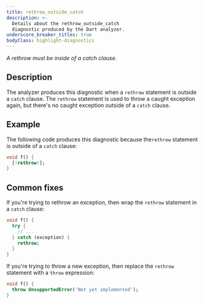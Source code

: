 ```yaml
---
title: rethrow_outside_catch
description: >-
  Details about the rethrow_outside_catch
  diagnostic produced by the Dart analyzer.
underscore_breaker_titles: true
bodyClass: highlight-diagnostics
---
```


_A rethrow must be inside of a catch clause._

## Description

The analyzer produces this diagnostic when a `rethrow` statement is outside
a `catch` clause. The `rethrow` statement is used to throw a caught
exception again, but there's no caught exception outside of a `catch`
clause.

## Example

The following code produces this diagnostic because the`rethrow` statement
is outside of a `catch` clause:

```dart
void f() {
  [!rethrow!];
}
```

## Common fixes

If you're trying to rethrow an exception, then wrap the `rethrow` statement
in a `catch` clause:

```dart
void f() {
  try {
    // ...
  } catch (exception) {
    rethrow;
  }
}
```

If you're trying to throw a new exception, then replace the `rethrow`
statement with a `throw` expression:

```dart
void f() {
  throw UnsupportedError('Not yet implemented');
}
```
